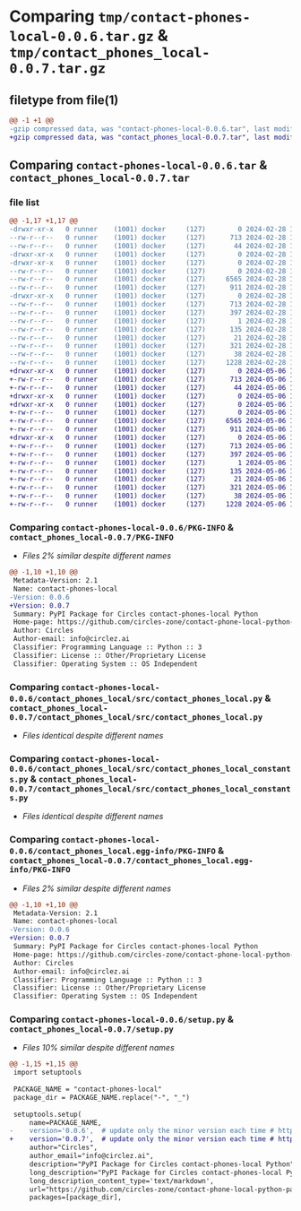 # Comparing `tmp/contact-phones-local-0.0.6.tar.gz` & `tmp/contact_phones_local-0.0.7.tar.gz`

## filetype from file(1)

```diff
@@ -1 +1 @@
-gzip compressed data, was "contact-phones-local-0.0.6.tar", last modified: Wed Feb 28 18:01:28 2024, max compression
+gzip compressed data, was "contact_phones_local-0.0.7.tar", last modified: Mon May  6 18:19:50 2024, max compression
```

## Comparing `contact-phones-local-0.0.6.tar` & `contact_phones_local-0.0.7.tar`

### file list

```diff
@@ -1,17 +1,17 @@
-drwxr-xr-x   0 runner    (1001) docker     (127)        0 2024-02-28 18:01:28.063847 contact-phones-local-0.0.6/
--rw-r--r--   0 runner    (1001) docker     (127)      713 2024-02-28 18:01:28.063847 contact-phones-local-0.0.6/PKG-INFO
--rw-r--r--   0 runner    (1001) docker     (127)       44 2024-02-28 18:00:45.000000 contact-phones-local-0.0.6/README.md
-drwxr-xr-x   0 runner    (1001) docker     (127)        0 2024-02-28 18:01:28.059847 contact-phones-local-0.0.6/contact_phones_local/
-drwxr-xr-x   0 runner    (1001) docker     (127)        0 2024-02-28 18:01:28.063847 contact-phones-local-0.0.6/contact_phones_local/src/
--rw-r--r--   0 runner    (1001) docker     (127)        0 2024-02-28 18:00:45.000000 contact-phones-local-0.0.6/contact_phones_local/src/__init__.py
--rw-r--r--   0 runner    (1001) docker     (127)     6565 2024-02-28 18:00:45.000000 contact-phones-local-0.0.6/contact_phones_local/src/contact_phones_local.py
--rw-r--r--   0 runner    (1001) docker     (127)      911 2024-02-28 18:00:45.000000 contact-phones-local-0.0.6/contact_phones_local/src/contact_phones_local_constants.py
-drwxr-xr-x   0 runner    (1001) docker     (127)        0 2024-02-28 18:01:28.063847 contact-phones-local-0.0.6/contact_phones_local.egg-info/
--rw-r--r--   0 runner    (1001) docker     (127)      713 2024-02-28 18:01:28.000000 contact-phones-local-0.0.6/contact_phones_local.egg-info/PKG-INFO
--rw-r--r--   0 runner    (1001) docker     (127)      397 2024-02-28 18:01:28.000000 contact-phones-local-0.0.6/contact_phones_local.egg-info/SOURCES.txt
--rw-r--r--   0 runner    (1001) docker     (127)        1 2024-02-28 18:01:28.000000 contact-phones-local-0.0.6/contact_phones_local.egg-info/dependency_links.txt
--rw-r--r--   0 runner    (1001) docker     (127)      135 2024-02-28 18:01:28.000000 contact-phones-local-0.0.6/contact_phones_local.egg-info/requires.txt
--rw-r--r--   0 runner    (1001) docker     (127)       21 2024-02-28 18:01:28.000000 contact-phones-local-0.0.6/contact_phones_local.egg-info/top_level.txt
--rw-r--r--   0 runner    (1001) docker     (127)      321 2024-02-28 18:00:45.000000 contact-phones-local-0.0.6/pyproject.toml
--rw-r--r--   0 runner    (1001) docker     (127)       38 2024-02-28 18:01:28.063847 contact-phones-local-0.0.6/setup.cfg
--rw-r--r--   0 runner    (1001) docker     (127)     1228 2024-02-28 18:00:45.000000 contact-phones-local-0.0.6/setup.py
+drwxr-xr-x   0 runner    (1001) docker     (127)        0 2024-05-06 18:19:50.244682 contact_phones_local-0.0.7/
+-rw-r--r--   0 runner    (1001) docker     (127)      713 2024-05-06 18:19:50.244682 contact_phones_local-0.0.7/PKG-INFO
+-rw-r--r--   0 runner    (1001) docker     (127)       44 2024-05-06 18:19:23.000000 contact_phones_local-0.0.7/README.md
+drwxr-xr-x   0 runner    (1001) docker     (127)        0 2024-05-06 18:19:50.240682 contact_phones_local-0.0.7/contact_phones_local/
+drwxr-xr-x   0 runner    (1001) docker     (127)        0 2024-05-06 18:19:50.244682 contact_phones_local-0.0.7/contact_phones_local/src/
+-rw-r--r--   0 runner    (1001) docker     (127)        0 2024-05-06 18:19:23.000000 contact_phones_local-0.0.7/contact_phones_local/src/__init__.py
+-rw-r--r--   0 runner    (1001) docker     (127)     6565 2024-05-06 18:19:23.000000 contact_phones_local-0.0.7/contact_phones_local/src/contact_phones_local.py
+-rw-r--r--   0 runner    (1001) docker     (127)      911 2024-05-06 18:19:23.000000 contact_phones_local-0.0.7/contact_phones_local/src/contact_phones_local_constants.py
+drwxr-xr-x   0 runner    (1001) docker     (127)        0 2024-05-06 18:19:50.244682 contact_phones_local-0.0.7/contact_phones_local.egg-info/
+-rw-r--r--   0 runner    (1001) docker     (127)      713 2024-05-06 18:19:50.000000 contact_phones_local-0.0.7/contact_phones_local.egg-info/PKG-INFO
+-rw-r--r--   0 runner    (1001) docker     (127)      397 2024-05-06 18:19:50.000000 contact_phones_local-0.0.7/contact_phones_local.egg-info/SOURCES.txt
+-rw-r--r--   0 runner    (1001) docker     (127)        1 2024-05-06 18:19:50.000000 contact_phones_local-0.0.7/contact_phones_local.egg-info/dependency_links.txt
+-rw-r--r--   0 runner    (1001) docker     (127)      135 2024-05-06 18:19:50.000000 contact_phones_local-0.0.7/contact_phones_local.egg-info/requires.txt
+-rw-r--r--   0 runner    (1001) docker     (127)       21 2024-05-06 18:19:50.000000 contact_phones_local-0.0.7/contact_phones_local.egg-info/top_level.txt
+-rw-r--r--   0 runner    (1001) docker     (127)      321 2024-05-06 18:19:23.000000 contact_phones_local-0.0.7/pyproject.toml
+-rw-r--r--   0 runner    (1001) docker     (127)       38 2024-05-06 18:19:50.244682 contact_phones_local-0.0.7/setup.cfg
+-rw-r--r--   0 runner    (1001) docker     (127)     1228 2024-05-06 18:19:23.000000 contact_phones_local-0.0.7/setup.py
```

### Comparing `contact-phones-local-0.0.6/PKG-INFO` & `contact_phones_local-0.0.7/PKG-INFO`

 * *Files 2% similar despite different names*

```diff
@@ -1,10 +1,10 @@
 Metadata-Version: 2.1
 Name: contact-phones-local
-Version: 0.0.6
+Version: 0.0.7
 Summary: PyPI Package for Circles contact-phones-local Python
 Home-page: https://github.com/circles-zone/contact-phone-local-python-package
 Author: Circles
 Author-email: info@circlez.ai
 Classifier: Programming Language :: Python :: 3
 Classifier: License :: Other/Proprietary License
 Classifier: Operating System :: OS Independent
```

### Comparing `contact-phones-local-0.0.6/contact_phones_local/src/contact_phones_local.py` & `contact_phones_local-0.0.7/contact_phones_local/src/contact_phones_local.py`

 * *Files identical despite different names*

### Comparing `contact-phones-local-0.0.6/contact_phones_local/src/contact_phones_local_constants.py` & `contact_phones_local-0.0.7/contact_phones_local/src/contact_phones_local_constants.py`

 * *Files identical despite different names*

### Comparing `contact-phones-local-0.0.6/contact_phones_local.egg-info/PKG-INFO` & `contact_phones_local-0.0.7/contact_phones_local.egg-info/PKG-INFO`

 * *Files 2% similar despite different names*

```diff
@@ -1,10 +1,10 @@
 Metadata-Version: 2.1
 Name: contact-phones-local
-Version: 0.0.6
+Version: 0.0.7
 Summary: PyPI Package for Circles contact-phones-local Python
 Home-page: https://github.com/circles-zone/contact-phone-local-python-package
 Author: Circles
 Author-email: info@circlez.ai
 Classifier: Programming Language :: Python :: 3
 Classifier: License :: Other/Proprietary License
 Classifier: Operating System :: OS Independent
```

### Comparing `contact-phones-local-0.0.6/setup.py` & `contact_phones_local-0.0.7/setup.py`

 * *Files 10% similar despite different names*

```diff
@@ -1,15 +1,15 @@
 import setuptools
 
 PACKAGE_NAME = "contact-phones-local"
 package_dir = PACKAGE_NAME.replace("-", "_")
 
 setuptools.setup(
     name=PACKAGE_NAME,
-    version='0.0.6',  # update only the minor version each time # https://pypi.org/project/contact-phones-local/
+    version='0.0.7',  # update only the minor version each time # https://pypi.org/project/contact-phones-local/
     author="Circles",
     author_email="info@circlez.ai",
     description="PyPI Package for Circles contact-phones-local Python",
     long_description="PyPI Package for Circles contact-phones-local Python",
     long_description_content_type='text/markdown',
     url="https://github.com/circles-zone/contact-phone-local-python-package",  # https://pypi.org/project/contact-phones-local/
     packages=[package_dir],
```

